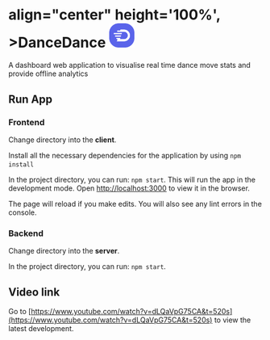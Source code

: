 # <div> align="center" height='100%', >DanceDance <img src="DanceOnLogo.svg" width="50"></div>


A dashboard web application to visualise real time dance move stats and provide offline analytics


## Run App
### Frontend 
Change directory into the **client**.

Install all the necessary dependencies for the application by using `npm install`

In the project directory, you can run: `npm start`.
This will run the app in the development mode.
Open [http://localhost:3000](http://localhost:3000) to view it in the browser.

The page will reload if you make edits.
You will also see any lint errors in the console.

### Backend 
Change directory into the **server**.

In the project directory, you can run: `npm start`.


## Video link
Go to [https://www.youtube.com/watch?v=dLQaVpG75CA&t=520s](https://www.youtube.com/watch?v=dLQaVpG75CA&t=520s) to view the latest development.
